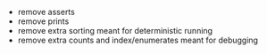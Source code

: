 - remove asserts
- remove prints
- remove extra sorting meant for deterministic running
- remove extra counts and index/enumerates meant for debugging
